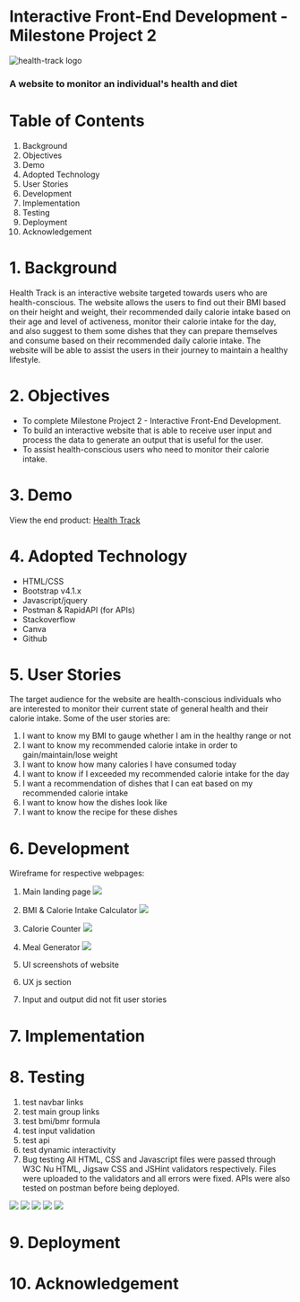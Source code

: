 # Interactive Front-End Development - Milestone Project 2

![health-track logo](images/health_track_logo.png) 
### A website to monitor an individual's health and diet

# Table of Contents
1. Background
2. Objectives
3. Demo
4. Adopted Technology
5. User Stories
6. Development
7. Implementation
8. Testing
9. Deployment
10. Acknowledgement

# 1. Background
Health Track is an interactive website targeted towards users who are health-conscious. The website allows the users to find out their BMI based on their height and weight, their recommended daily calorie intake based on their age and level of activeness, monitor their calorie intake for the day, and also suggest to them some dishes that they can prepare themselves and consume based on their recommended daily calorie intake. The website will be able to assist the users in their journey to maintain a healthy lifestyle.

# 2. Objectives
* To complete Milestone Project 2 - Interactive Front-End Development.
* To build an interactive website that is able to receive user input and process the data to generate an output that is useful for the user.
* To assist health-conscious users who need to monitor their calorie intake.

# 3. Demo
View the end product: [Health Track](https://farhansam.github.io/health_track/)

# 4. Adopted Technology
* HTML/CSS
* Bootstrap v4.1.x
* Javascript/jquery
* Postman & RapidAPI (for APIs)
* Stackoverflow
* Canva
* Github

# 5. User Stories
The target audience for the website are health-conscious individuals who are interested to monitor their current state of general health and their calorie intake. Some of the user stories are:

1. I want to know my BMI to gauge whether I am in the healthy range or not
2. I want to know my recommended calorie intake in order to gain/maintain/lose weight
3. I want to know how many calories I have consumed today
4. I want to know if I exceeded my recommended calorie intake for the day
5. I want a recommendation of dishes that I can eat based on my recommended calorie intake
6. I want to know how the dishes look like
7. I want to know the recipe for these dishes

# 6. Development
Wireframe for respective webpages:
1. Main landing page
   ![](images/wireframe_main_page.png)
2. BMI & Calorie Intake Calculator
   ![](images/wireframe_bmi_calculator.png)
3. Calorie Counter
   ![](images/wireframe_calorie_counter.png)
4. Meal Generator
   ![](images/wireframe_meal_generator.png)





5. UI screenshots of website
6. UX js section
7. Input and output did not fit user stories

# 7. Implementation

# 8. Testing
1. test navbar links
2. test main group links
3. test bmi/bmr formula
4. test input validation
5. test api
6. test dynamic interactivity
7. Bug testing
All HTML, CSS and Javascript files were passed through W3C Nu HTML, Jigsaw CSS and JSHint validators respectively. Files were uploaded to the validators and all errors were fixed. APIs were also tested on postman before being deployed.

![](images/html_check1.png)
![](images/html_check2.png)
![](images/css_check.png)
![](images/js_check.png)
![](images/postman_check.png)

# 9. Deployment

# 10. Acknowledgement